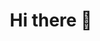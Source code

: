 <div align="center">
  <h1> Hi there 👋 </h1>
  <div id="badge">
    <img src="https://komarev.com/ghpvc/?username=prvisk&style=for-the-badge&color=blue" alt=""/>
  </div>
</div>
<!--
**Prvisk/Prvisk** is a ✨ _special_ ✨ repository because its `README.md` (this file) appears on your GitHub profile.

Here are some ideas to get you started:

- 🔭 I’m currently working on ...
- 🌱 I’m currently learning ...
- 👯 I’m looking to collaborate on ...
- 🤔 I’m looking for help with ...
- 💬 Ask me about ...
- 📫 How to reach me: ...
- 😄 Pronouns: ...
- ⚡ Fun fact: ...
-->
